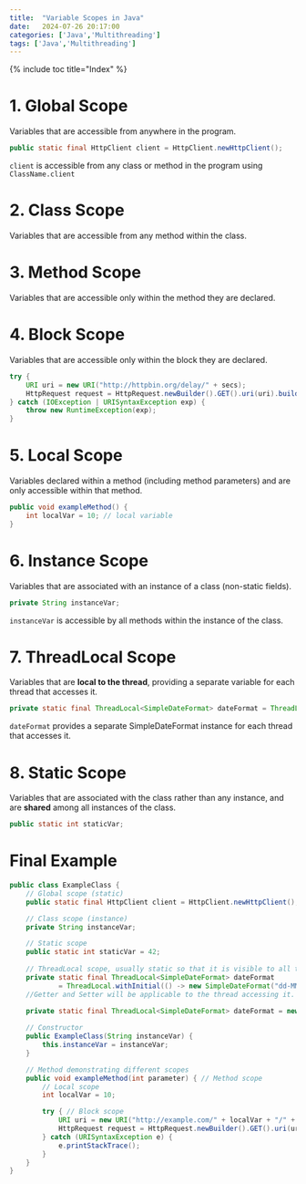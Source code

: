 ```yaml
---
title:  "Variable Scopes in Java"
date:   2024-07-26 20:17:00
categories: ['Java','Multithreading']
tags: ['Java','Multithreading']
---
```


{% include toc title="Index" %}


# 1. Global Scope
Variables that are accessible from anywhere in the program.
  ```java
public static final HttpClient client = HttpClient.newHttpClient();
```
`client` is accessible from any class or method in the program using `ClassName.client`

# 2. Class Scope
Variables that are accessible from any method within the class.

# 3. Method Scope
Variables that are accessible only within the method they are declared.

# 4. Block Scope
Variables that are accessible only within the block they are declared.
```java
try {
    URI uri = new URI("http://httpbin.org/delay/" + secs);
    HttpRequest request = HttpRequest.newBuilder().GET().uri(uri).build();
} catch (IOException | URISyntaxException exp) {
    throw new RuntimeException(exp);
}
```

# 5. Local Scope
Variables declared within a method (including method parameters) and are only accessible within that method.

```java
public void exampleMethod() {
    int localVar = 10; // local variable
}
```
# 6. Instance Scope
Variables that are associated with an instance of a class (non-static fields).
```java
private String instanceVar;
```
`instanceVar` is accessible by all methods within the instance of the class.

# 7. ThreadLocal Scope
Variables that are **local to the thread**, providing a separate variable for each thread that accesses it. 
```java
private static final ThreadLocal<SimpleDateFormat> dateFormat = ThreadLocal.withInitial(() -> new SimpleDateFormat("dd-MM-yyyy"));
```
`dateFormat` provides a separate SimpleDateFormat instance for each thread that accesses it.

# 8. Static Scope
Variables that are associated with the class rather than any instance, and are **shared** among all instances of the class.
```java
public static int staticVar;
```
# Final Example

```java
public class ExampleClass {
    // Global scope (static)
    public static final HttpClient client = HttpClient.newHttpClient();

    // Class scope (instance)
    private String instanceVar;

    // Static scope
    public static int staticVar = 42;
    
    // ThreadLocal scope, usually static so that it is visible to all threads
    private static final ThreadLocal<SimpleDateFormat> dateFormat 
            = ThreadLocal.withInitial(() -> new SimpleDateFormat("dd-MM-yyyy"));//with Supplier
    //Getter and Setter will be applicable to the thread accessing it.

    private static final ThreadLocal<SimpleDateFormat> dateFormat = new ThreadLocal<>();
    
    // Constructor
    public ExampleClass(String instanceVar) {
        this.instanceVar = instanceVar;
    }

    // Method demonstrating different scopes
    public void exampleMethod(int parameter) { // Method scope
        // Local scope
        int localVar = 10;

        try { // Block scope
            URI uri = new URI("http://example.com/" + localVar + "/" + parameter);
            HttpRequest request = HttpRequest.newBuilder().GET().uri(uri).build();
        } catch (URISyntaxException e) {
            e.printStackTrace();
        }
    }
}
```